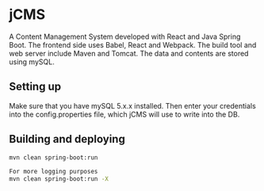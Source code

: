 # jCMS

A Content Management System developed with React and Java Spring Boot.
The frontend side uses Babel, React and Webpack.
The build tool and web server include Maven and Tomcat. The data and contents are stored using mySQL.

## Setting up
Make sure that you have mySQL 5.x.x installed. Then enter your credentials into the config.properties file, which jCMS will use to write into the DB.

## Building and deploying
```bash
mvn clean spring-boot:run

For more logging purposes
mvn clean spring-boot:run -X
```